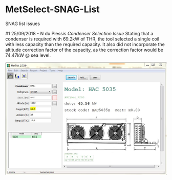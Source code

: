 # MetSelect-SNAG-List
SNAG list issues 

#1 25/09/2018 - N du Plessis
*Condenser Selection Issue*
Stating that a condenser is required with 69.2kW of THR, the tool selected a single coil with less capacity than the required capacity.
It also did not incorporate the altitude correction factor of the capacity, as the correction factor would be 74.47kW @ sea level.

![alt text](UndersizedCondenser.JPG "Sample Image")
